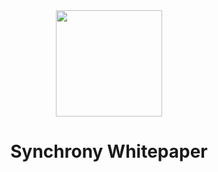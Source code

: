 <div align="center">
  <img height="170" src="https://raw.githubusercontent.com/synchrony-labs/synchrony-assets/main/SYNCHRONY-LOGO.png" />

  <h1>Synchrony Whitepaper</h1>
</div>
